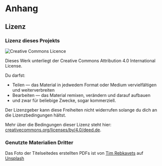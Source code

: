 # Anhang

## Lizenz

### Lizenz dieses Projekts

![Creative Commons Licence](https://i.creativecommons.org/l/by/4.0/88x31.png)

Dieses Werk unterliegt der Creative Commons Attribution 4.0 International License.

Du darfst:

* Teilen — das Material in jedwedem Format oder Medium vervielfältigen und weiterverbreiten
* Bearbeiten — das Material remixen, verändern und darauf aufbauen
* und zwar für beliebige Zwecke, sogar kommerziell.

Der Lizenzgeber kann diese Freiheiten nicht widerrufen solange du dich an die Lizenzbedingungen hältst.

Mehr über die Bedingungen dieser Lizenz steht hier: [creativecommons.org/licenses/by/4.0/deed.de](https://creativecommons.org/licenses/by/4.0/deed.de).

### Genutzte Materialien Dritter

Das Foto der Titelseitedes erstellten PDFs ist von [Tim Rebkavets](https://unsplash.com/@timreb9?utm_source=unsplash&utm_medium=referral&utm_content=creditCopyText) auf [Unsplash](https://unsplash.com/s/photos/eltz-castle,-wierschem,-germany?utm_source=unsplash&utm_medium=referral&utm_content=creditCopyText)
